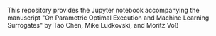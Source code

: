 
This repository provides the Jupyter notebook accompanying the manuscript "On Parametric Optimal Execution and Machine Learning Surrogates" by Tao Chen, Mike Ludkovski, and Moritz Voß
